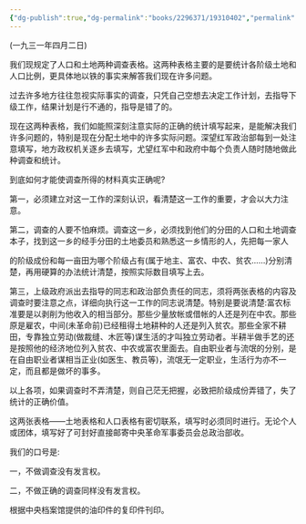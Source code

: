 ```yaml
---
{"dg-publish":true,"dg-permalink":"books/2296371/19310402","permalink":"/books/2296371/19310402/","metatags":{"description":"本文集是在一九四一年延安出版的《农村调查》一书的基础上增订而成的。这次增补了《反对本本主义》、《总政治部关于调查人口和土地状况的通知》、《关于农村调查》、《中国佃农生活举例》、《寻乌调查》五篇著作。收入本文集的著作分为两部分，一部分是论述调查研究的文章，一部分是调查报告和土地法。","og:site_name":"DavonOs","og:title":"毛泽东农村调查文集","og:type":"book","og:url":"https://zuji.eu.org/books/2296371/19310402","og:image":"https://pic.cyol.com/img/20230328/img_9601a3490e41a8eb1c1a2908ec3056e6c602.png","og:image:width":"50","og:image:alt":"bookcover"},"dgShowInlineTitle":true,"created":"2025-08-09 18:15","updated":"2025-08-22 19:27"}
---
```



(一九三一年四月二日)

我们现规定了人口和土地两种调查表格。这两种表格主要的是要统计各阶级土地和人口比例，更具体地以铁的事实来解答我们现在许多问题。

过去许多地方往往忽视实际事实的调查，只凭自己空想去决定工作计划，去指导下级工作，结果计划是行不通的，指导是错了的。

现在这两种表格，我们如能照深刻注意实际的正确的统计填写起来，是能解决我们许多问题的，特别是现在分配土地中的许多实际问题。深望红军政治部每到一处注意填写，地方政权机关逐乡去填写，尤望红军中和政府中每个负责人随时随地做此种调查和统计。

到底如何才能使调查所得的材料真实正确呢?

第一，必须建立对这一工作的深刻认识，看清楚这一工作的重要，才会以大力注意。

第二，调查的人要不怕麻烦。调查这一乡，必须找到他们的分田的人口和土地调查本子，找到这一乡的经手分田的土地委员和熟悉这一乡情形的人，先把每一家人

的阶级成份和每一亩田为哪个阶级占有(属于地主、富农、中农、贫农……)分别清楚，再用硬算的办法统计清楚，按照实际数目填写上去。

第三，上级政府派出去指导的同志和政治部负责任的同志，须将两张表格的内容及调查时要注意之点，详细向执行这一工作的同志说清楚。特别是要说清楚:富农标准要是以剥削为他收入的相当部分。那些少量放帐或借帐的人还是列在中农。那些原是雇农，中间(未革命前)已经租得土地耕种的人还是列入贫农。那些全家不耕田，专靠独立劳动(做裁缝、木匠等)谋生活的才叫独立劳动者。半耕半做手艺的还是按照他的经济地位列入贫农、中农或富农里面去。自由职业者与流氓的分别，是在自由职业者谋相当正业(如医生、教员等)，流氓无一定职业，生活行为亦不一定，而且都是做坏的事多。

以上各项，如果调查时不弄清楚，则自己茫无把握，必致把阶级成份弄错了，失了统计的正确价值。

这两张表格——土地表格和人口表格有密切联系，填写时必须同时进行。无论个人或团体，填写好了可封好直接邮寄中央革命军事委员会总政治部收。

我们的口号是:

一，不做调查没有发言权。

二，不做正确的调查同样没有发言权。

根据中央档案馆提供的油印件的复印件刊印。